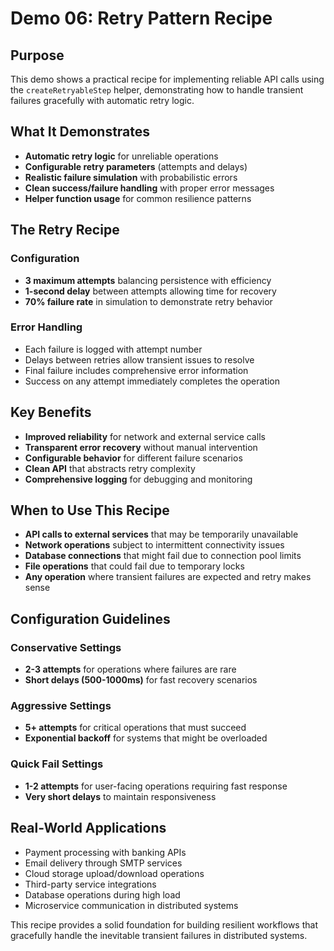 # Demo 06: Retry Pattern Recipe

## Purpose

This demo shows a practical recipe for implementing reliable API calls using the `createRetryableStep` helper, demonstrating how to handle transient failures gracefully with automatic retry logic.

## What It Demonstrates

- **Automatic retry logic** for unreliable operations
- **Configurable retry parameters** (attempts and delays)
- **Realistic failure simulation** with probabilistic errors
- **Clean success/failure handling** with proper error messages
- **Helper function usage** for common resilience patterns

## The Retry Recipe

### Configuration

- **3 maximum attempts** balancing persistence with efficiency
- **1-second delay** between attempts allowing time for recovery
- **70% failure rate** in simulation to demonstrate retry behavior

### Error Handling

- Each failure is logged with attempt number
- Delays between retries allow transient issues to resolve
- Final failure includes comprehensive error information
- Success on any attempt immediately completes the operation

## Key Benefits

- **Improved reliability** for network and external service calls
- **Transparent error recovery** without manual intervention
- **Configurable behavior** for different failure scenarios
- **Clean API** that abstracts retry complexity
- **Comprehensive logging** for debugging and monitoring

## When to Use This Recipe

- **API calls to external services** that may be temporarily unavailable
- **Network operations** subject to intermittent connectivity issues
- **Database connections** that might fail due to connection pool limits
- **File operations** that could fail due to temporary locks
- **Any operation** where transient failures are expected and retry makes sense

## Configuration Guidelines

### Conservative Settings

- **2-3 attempts** for operations where failures are rare
- **Short delays (500-1000ms)** for fast recovery scenarios

### Aggressive Settings

- **5+ attempts** for critical operations that must succeed
- **Exponential backoff** for systems that might be overloaded

### Quick Fail Settings

- **1-2 attempts** for user-facing operations requiring fast response
- **Very short delays** to maintain responsiveness

## Real-World Applications

- Payment processing with banking APIs
- Email delivery through SMTP services
- Cloud storage upload/download operations
- Third-party service integrations
- Database operations during high load
- Microservice communication in distributed systems

This recipe provides a solid foundation for building resilient workflows that gracefully handle the inevitable transient failures in distributed systems.
